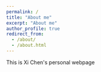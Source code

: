 ```yaml
---
permalink: /
title: "About me"
excerpt: "About me"
author_profile: true
redirect_from: 
  - /about/
  - /about.html
---
```


This is Xi Chen's personal webpage
